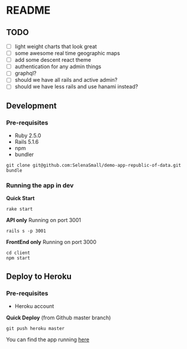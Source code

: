 # README

## TODO

- [ ] light weight charts that look great
- [ ] some awesome real time geographic maps
- [ ] add some descent react theme
- [ ] authentication for any admin things
- [ ] graphql?
- [ ] should we have all rails and active admin?
- [ ] should we have less rails and use hanami instead?

## Development

### Pre-requisites
- Ruby 2.5.0
- Rails 5.1.6
- npm
- bundler

```apple js
git clone git@github.com:SelenaSmall/demo-app-republic-of-data.git
bundle
```

### Running the app in dev

__Quick Start__
```apple js
rake start
```

__API only__ Running on port 3001
```apple js
rails s -p 3001
```

__FrontEnd only__ Running on port 3000
```apple js
cd client
npm start
```

## Deploy to Heroku

### Pre-requisites
- Heroku account

__Quick Deploy__ (from Github master branch)
```apple js
git push heroku master 
```

You can find the app running [here](https://demo-republic-of-data.herokuapp.com)
